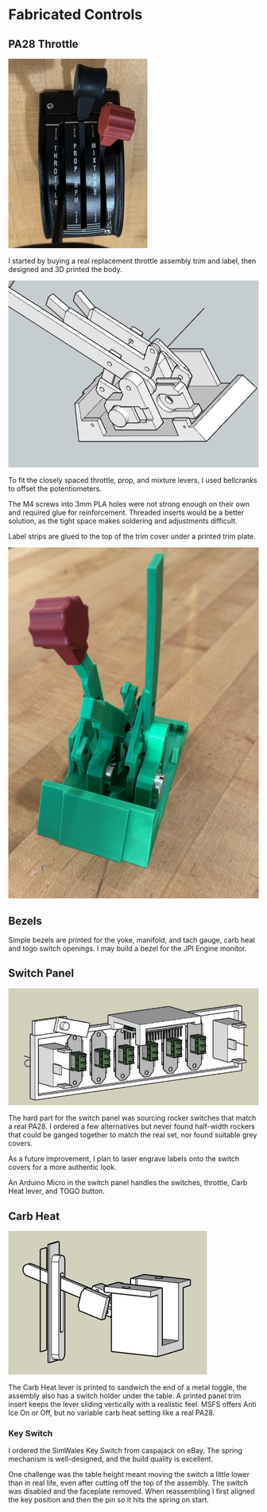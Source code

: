 # Fabricated Controls
## PA28 Throttle

![name](images/throttle.jpg)

I started by buying a real replacement throttle assembly trim and label, then designed and 3D printed the body.  

![name](images/throttle-inside.jpg)

To fit the closely spaced throttle, prop, and mixture levers, I used bellcranks to offset the potentiometers.

The M4 screws into 3mm PLA holes were not strong enough on their own and required glue for reinforcement. Threaded inserts would be a better solution, as the tight space makes soldering and adjustments difficult.

Label strips are glued to the top of the trim cover under a printed trim plate.

![name](images/throttle-proto.jpg)

## Bezels

Simple bezels are printed for the yoke, manifold, and tach gauge, carb heat and togo switch openings.  I may build a bezel for the JPI Engine monitor.

## Switch Panel

![name](images/switch-back.jpg)

The hard part for the switch panel was sourcing rocker switches that match a real PA28.  I ordered a few alternatives but never found half-width rockers that could be ganged together to match the real set, nor found suitable grey covers.  

As a future improvement, I plan to laser engrave labels onto the switch covers for a more authentic look.

An Arduino Micro in the switch panel handles the switches, throttle, Carb Heat lever, and TOGO button. 


## Carb Heat

![name](images/carb-heat.jpg)

The Carb Heat lever is printed to sandwich the end of a metal toggle, the assembly also has a switch holder under the table.  A printed panel trim insert keeps the lever sliding vertically with a realistic feel.  MSFS offers Anti Ice On or Off, but no variable carb heat setting like a real PA28.

### Key Switch

I ordered the SimWales Key Switch from caspajack on eBay. The spring mechanism is well-designed, and the build quality is excellent.

One challenge was the table height meant moving the switch a little lower than in real life, even after cutting off the top of the assembly. The switch was disabled and the faceplate removed.  When reassembling I first aligned the key position and then the pin so it hits the spring on start. 
